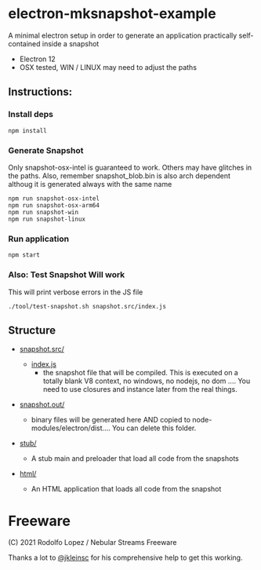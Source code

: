 # electron-mksnapshot-example

A minimal electron setup in order to generate an application practically
self-contained inside a snapshot

- Electron 12
- OSX tested, WIN / LINUX may need to adjust the paths

## Instructions:

### Install deps

```
npm install

```

### Generate Snapshot

Only snapshot-osx-intel is guaranteed to work. Others may have glitches in the paths.
Also, remember snapshot_blob.bin is also arch dependent althoug it is generated always
with the same name

```
npm run snapshot-osx-intel
npm run snapshot-osx-arm64
npm run snapshot-win
npm run snapshot-linux

```


### Run application
```
npm start
```


### Also: Test Snapshot Will work

This will print verbose errors in the JS file


```
./tool/test-snapshot.sh snapshot.src/index.js

```


## Structure

- [snapshot.src/](snapshot.src)
  - [index.js](snapshot.src/index.js)
     - the snapshot file that will be compiled. This is executed on a totally blank V8 context, no windows, no nodejs,
       no dom .... You need to use closures and instance later from the real things.

- [snapshot.out/](snapshot.out)
  - binary files will be generated here AND copied to node-modules/electron/dist.... You can delete this folder.

- [stub/](stub)
  - A stub main and preloader that load all code from the snapshots

- [html/](html)
  - An HTML application that loads all code from the snapshot


# Freeware

(C) 2021 Rodolfo Lopez / Nebular Streams
Freeware

Thanks a lot to [@jkleinsc](https://github.com/jkleinsc) for his comprehensive help to get this working.
